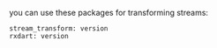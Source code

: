 you can use these packages for transforming streams:

    stream_transform: version
    rxdart: version